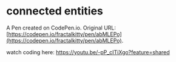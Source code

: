 # connected entities

A Pen created on CodePen.io. Original URL: [https://codepen.io/fractalkitty/pen/abMLEPo](https://codepen.io/fractalkitty/pen/abMLEPo).

watch coding here: https://youtu.be/-pP_cITiXgo?feature=shared